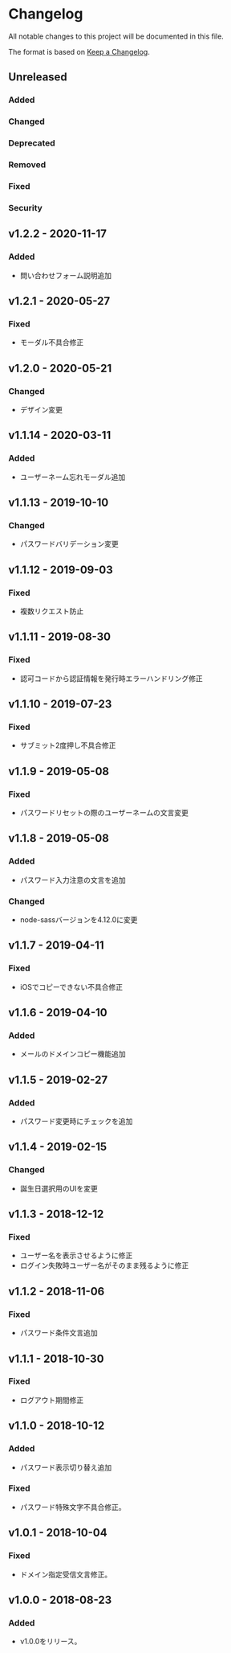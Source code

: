 # Changelog

All notable changes to this project will be documented in this file.

The format is based on [Keep a Changelog](http://keepachangelog.com/).

## Unreleased

### Added

### Changed

### Deprecated

### Removed

### Fixed

### Security

## v1.2.2 - 2020-11-17
### Added
 - 問い合わせフォーム説明追加

## v1.2.1 - 2020-05-27
### Fixed
 - モーダル不具合修正

 ## v1.2.0 - 2020-05-21
### Changed
 - デザイン変更

## v1.1.14 - 2020-03-11
### Added
 - ユーザーネーム忘れモーダル追加

## v1.1.13 - 2019-10-10
### Changed
 - パスワードバリデーション変更

## v1.1.12 - 2019-09-03
### Fixed
- 複数リクエスト防止

## v1.1.11 - 2019-08-30
### Fixed
- 認可コードから認証情報を発行時エラーハンドリング修正

## v1.1.10 - 2019-07-23
### Fixed
- サブミット2度押し不具合修正

## v1.1.9 - 2019-05-08
### Fixed
- パスワードリセットの際のユーザーネームの文言変更

## v1.1.8 - 2019-05-08
### Added
- パスワード入力注意の文言を追加
### Changed
- node-sassバージョンを4.12.0に変更

## v1.1.7 - 2019-04-11
### Fixed
- iOSでコピーできない不具合修正

## v1.1.6 - 2019-04-10
### Added
- メールのドメインコピー機能追加

## v1.1.5 - 2019-02-27
### Added
- パスワード変更時にチェックを追加

## v1.1.4 - 2019-02-15
### Changed
- 誕生日選択用のUIを変更

## v1.1.3 - 2018-12-12
### Fixed
- ユーザー名を表示させるように修正
- ログイン失敗時ユーザー名がそのまま残るように修正

## v1.1.2 - 2018-11-06
### Fixed
- パスワード条件文言追加

## v1.1.1 - 2018-10-30
### Fixed
- ログアウト期間修正

## v1.1.0 - 2018-10-12
### Added
- パスワード表示切り替え追加
### Fixed
- パスワード特殊文字不具合修正。

## v1.0.1 - 2018-10-04
### Fixed
- ドメイン指定受信文言修正。

## v1.0.0 - 2018-08-23
### Added
- v1.0.0をリリース。
